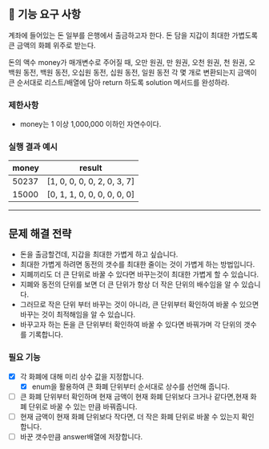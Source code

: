 ## 🚀 기능 요구 사항

계좌에 들어있는 돈 일부를 은행에서 출금하고자 한다. 돈 담을 지갑이 최대한 가볍도록 큰 금액의 화폐 위주로 받는다.

돈의 액수 money가 매개변수로 주어질 때, 오만 원권, 만 원권, 오천 원권, 천 원권, 오백원 동전, 백원 동전, 오십원 동전, 십원 동전, 일원 동전 각 몇 개로 변환되는지 금액이 큰 순서대로 리스트/배열에
담아 return 하도록 solution 메서드를 완성하라.

### 제한사항

- money는 1 이상 1,000,000 이하인 자연수이다.

### 실행 결과 예시

| money | result |
| --- | --- |
| 50237    | [1, 0, 0, 0, 0, 2, 0, 3, 7] |
| 15000    | [0, 1, 1, 0, 0, 0, 0, 0, 0] |

---

## 문제 해결 전략

- 돈을 출금할건데, 지갑을 최대한 가볍게 하고 싶습니다.
- 최대한 가볍게 하려면 동전의 갯수를 최대한 줄이는 것이 가볍게 하는 방법입니다.
- 지폐끼리도 더 큰 단위로 바꿀 수 있다면 바꾸는것이 최대한 가볍게 할 수 있습니다.
- 지폐와 동전의 단위를 보면 더 큰 단위가 항상 더 작은 단위의 배수임을 알 수 있습니다.
- 그러므로 작은 단위 부터 바꾸는 것이 아니라, 큰 단위부터 확인하여 바꿀 수 있으면 바꾸는 것이 최적해임을 알 수 있습니다.
- 바꾸고자 하는 돈을 큰 단위부터 확인하여 바꿀 수 있다면 바꿔가며 각 단위의 갯수를 기록합니다.

### 필요 기능

- [x] 각 화폐에 대해 미리 상수 값을 지정합니다.
    - [x] enum을 활용하여 큰 화폐 단위부터 순서대로 상수를 선언해 줍니다.
- [ ] 큰 화폐 단위부터 확인하며 현재 금액이 현재 화폐 단위보다 크거나 같다면,현재 화폐 단위로 바꿀 수 있는 만큼 바꿔줍니다.
- [ ] 현재 금액이 현재 화폐 단위보다 작다면, 더 작은 화폐 단위로 바꿀 수 있는지 확인합니다.
- [ ] 바꾼 갯수만큼 answer배열에 저장합니다.
